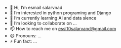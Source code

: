 - 👋 Hi, I’m esmail salarvnad
- 👀 I’m interested in python programing and Django
- 🌱 I’m currently learning AI and data sience
- 💞️ I’m looking to collaborate on ...
- 📫 How to reach me on essi10salarvand@gmail.com
- 😄 Pronouns: ...
- ⚡ Fun fact: ...

<!---
essmol/essmol is a ✨ special ✨ repository because its `README.md` (this file) appears on your GitHub profile.
You can click the Preview link to take a look at your changes.
--->
